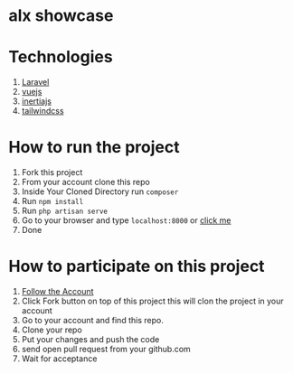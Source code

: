 # alx showcase

# Technologies 
 1. [Laravel](https://laravel.com)
 2. [vuejs](https://vuejs.org)
 3. [inertiajs](https://inertiajs.com)
 4. [tailwindcss](https://tailwindcss.com/)

# How to run the project
 1. Fork this project
 2. From your account clone this repo
 3. Inside Your Cloned Directory run ``` composer ```
 4. Run ``` npm install ```
 5. Run ``` php artisan serve ```
 6. Go to your browser and type ``` localhost:8000 ``` or [click me](localhost:8000)
 7. Done 
 
# How to participate on this project
1. [Follow the Account](https://github.com/alxcommunity)
2. Click Fork button on top of this project
     this will clon the project in your account
3. Go to your account and find this repo.
4. Clone your repo
4. Put your changes and push the code
5. send open pull request from your github.com
6. Wait for acceptance 

